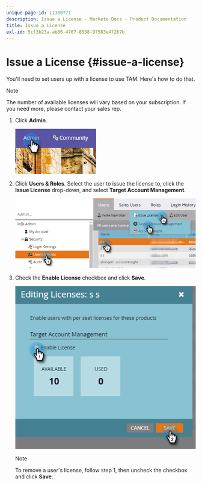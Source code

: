 ```yaml
---
unique-page-id: 11380771
description: Issue a License - Marketo Docs - Product Documentation
title: Issue a License
exl-id: 5cf3b23a-ab86-4707-8538-97583e4f267b
---
```

# Issue a License {#issue-a-license}

You'll need to set users up with a license to use TAM. Here's how to do that.

>[!NOTE]
>
>The number of available licenses will vary based on your subscription. If you need more, please contact your sales rep.

1. Click **Admin**.

   ![](assets/issue-a-license-1.png)

1. Click **Users & Roles**. Select the user to issue the license to, click the **Issue License** drop-down, and select **Target Account Management**.

   ![](assets/issue-a-license-2.png)

1. Check the **Enable License** checkbox and click **Save**.

   ![](assets/issue-a-license-3.png)

   >[!NOTE]
   >
   >To remove a user's license, follow step 1, then uncheck the checkbox and click **Save**.
